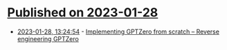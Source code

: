 # [Published on 2023-01-28](index.md)

* [2023-01-28, 13:24:54](https://news.ycombinator.com/item?id=34557382) - [Implementing GPTZero from scratch – Reverse engineering GPTZero](https://github.com/BurhanUlTayyab/GPTZero)
